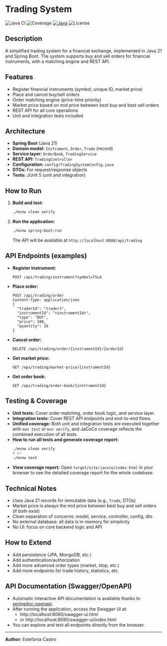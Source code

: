 # Trading System

![Java CI](https://img.shields.io/github/actions/workflow/status/FanyCastro/TradingSystem/maven.yml?logo=github&label=Build)
![Coverage](https://img.shields.io/codecov/c/github/FanyCastro/TradingSystem/main?logo=codecov&label=Coverage&token=YOUR_CODECOV_TOKEN)
[![Java](https://img.shields.io/badge/Java-21-blue?logo=java)](https://www.oracle.com/java/technologies/javase/jdk21-archive-downloads.html)
![License](https://img.shields.io/github/license/FanyCastro/productsAPI?color=blue)

## Description
A simplified trading system for a financial exchange, implemented in Java 21 and Spring Boot. The system supports buy and sell orders for financial instruments, with a matching engine and REST API.

## Features
- Register financial instruments (symbol, unique ID, market price)
- Place and cancel buy/sell orders
- Order matching engine (price-time priority)
- Market price based on mid price between best buy and best sell orders
- REST API for all core operations
- Unit and integration tests included

## Architecture
- **Spring Boot** (Java 21)
- **Domain model:** `Instrument`, `Order`, `Trade` (record)
- **Service layer:** `OrderBook`, `TradingService`
- **REST API:** `TradingController`
- **Configuration:** `config/TradingSystemConfig.java`
- **DTOs:** For request/response objects
- **Tests:** JUnit 5 (unit and integration)

## How to Run
1. **Build and test:**
   ```bash
   ./mvnw clean verify
   ```
2. **Run the application:**
   ```bash
   ./mvnw spring-boot:run
   ```
   The API will be available at `http://localhost:8080/api/trading`

## API Endpoints (examples)
- **Register instrument:**
  ```http
  POST /api/trading/instrument?symbol=TSLA
  ```
- **Place order:**
  ```http
  POST /api/trading/order
  Content-Type: application/json
  {
    "traderId": "trader1",
    "instrumentId": "<instrumentId>",
    "type": "BUY",
    "price": 100,
    "quantity": 10
  }
  ```
- **Cancel order:**
  ```http
  DELETE /api/trading/order/{instrumentId}/{orderId}
  ```
- **Get market price:**
  ```http
  GET /api/trading/market-price/{instrumentId}
  ```
- **Get order book:**
  ```http
  GET /api/trading/order-book/{instrumentId}
  ```

## Testing & Coverage
- **Unit tests:** Cover order matching, order book logic, and service layer.
- **Integration tests:** Cover REST API endpoints and end-to-end flows.
- **Unified coverage:** Both unit and integration tests are executed together with `mvn test` or `mvn verify`, and JaCoCo coverage reflects the combined execution of all tests.
- **How to run all tests and generate coverage report:**
  ```bash
  ./mvnw clean verify
  # or
  ./mvnw test
  ```
- **View coverage report:**
  Open `target/site/jacoco/index.html` in your browser to see the detailed coverage report for the whole codebase.

## Technical Notes
- Uses Java 21 records for immutable data (e.g., `Trade`, DTOs)
- Market price is always the mid price between best buy and sell orders (if both exist)
- Clean separation of concerns: model, service, controller, config, dto
- No external database: all data is in-memory for simplicity
- No UI: focus on core backend logic and API

## How to Extend
- Add persistence (JPA, MongoDB, etc.)
- Add authentication/authorization
- Add more advanced order types (market, stop, etc.)
- Add more endpoints for trade history, statistics, etc.

## API Documentation (Swagger/OpenAPI)
- Automatic interactive API documentation is available thanks to [springdoc-openapi](https://springdoc.org/).
- After running the application, access the Swagger UI at:
  - http://localhost:8080/swagger-ui.html
  - or http://localhost:8080/swagger-ui/index.html
- You can explore and test all endpoints directly from the browser.

---

**Author:** Estefanía Castro
